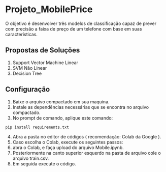 # Projeto_MobilePrice

O objetivo é desenvolver três modelos de classificação capaz de prever
com precisão a faixa de preço de um telefone com base em suas características.

## Propostas de Soluções

1. Support Vector Machine Linear
2. SVM Não Linear
3. Decision Tree

## Configuração

1. Baixe o arquivo compactado em sua maquina.
2. Instale as dependências necessárias que se encontra no arquivo compactado.
3. No prompt de comando, aplique este comando:

```
pip install requirements.txt
```
4. Abra a pasta no editor de códigos ( recomendação: Colab da Google ).
5. Caso escolha o Colab, execute os seguintes passos:
6. abra o Colab, e faça upload do arquivo Mobile.ipynb.
7. Posteriormente na canto superior esquerdo na pasta de arquivo cole o arquivo train.csv.
8. Em seguida execute o código.
